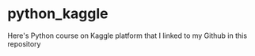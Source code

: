 # python_kaggle
Here's Python course on Kaggle platform that I linked to my Github in this repository
